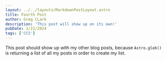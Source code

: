 ```yaml
---
layout: ../../layouts/MarkdownPostLayout.astro
title: Fourth Post
author: Greg CLark
description: 'This post will show up on its own!'
pubDate: 1/21/2024
tags: ['CCS']
---
```


This post should show up with my other blog posts, because `Astro.glob()` is returning a list of all my posts in order to create my list.
